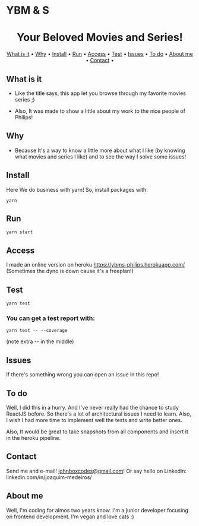 # YBM & S

<h1 align="center">
Your Beloved Movies and Series!
</h1>

<p align="center">
  <a href="#what-is-it">What is it</a> •
  <a href="#why">Why</a> •
  <a href="#install">Install</a> •
  <a href="#run">Run</a> •
  <a href="#access">Access</a> •
  <a href="#test">Test</a> •
  <a href="#issues">Issues</a> •
  <a href="#to-do">To do</a> •
  <a href="#about-me">About me</a> •
  <a href="#contact">Contact</a> •
</p>

## What is it

* Like the title says, this app let you browse through my favorite movies series ;)

* Also, It was made to show a little about my work to the nice people
of Philips!

## Why

* Because It's a way to know a little more about what I like (by knowing what movies and series I like) and to
see the way I solve some issues!

## Install

Here We do business with yarn! So, install packages with:

```yarn```

## Run

```yarn start```

## Access

I made an online version on heroku https://ybms-philips.herokuapp.com/
(Sometimes the dyno is down cause it's a freeplan!)

## Test

```yarn test```

### You can get a test report with:

```yarn test -- --coverage```

(note extra -- in the middle)

## Issues

If there's something wrong you can open an issue in this repo!

## To do

Well, I did this in a hurry. And I've never really had the chance to study ReactJS before. So there's a lot of architectural issues I need to learn.
Also, I wish I had more time to implement well the tests and write better ones.

Also, It would be great to take snapshots from all components and insert
it in the heroku pipeline.

## Contact

Send me and e-mail! johnboxcodes@gmail.com! Or say hello on Linkedin:
linkedin.com/in/joaquim-medeiros/

## About me

Well, I'm coding for almos two years know. I'm a junior developer
focusing on frontend development. I'm vegan and love cats :)

